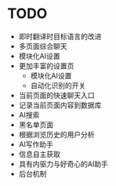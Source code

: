 #	TODO

-	即时翻译时目标语言的改进
-	多页面综合聊天
-	模块化AI设置
-	更加丰富的设置页
	+	模块化AI设置
	+	自动化识别的开关
-	当前页面的快速聊天入口
-	记录当前页面内容到数据库
-	AI搜索
-	黑名单页面
-	根据浏览历史的用户分析
-	AI写作助手
-	信息自主获取
-	具有内驱力与好奇心的AI助手
-	后台机制